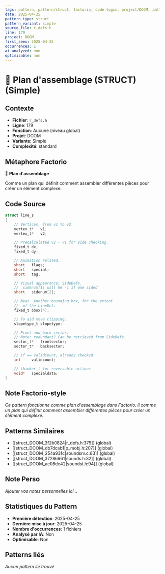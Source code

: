 ```yaml
---
tags: pattern, pattern/struct, factorio, code-logic, project/DOOM, pattern/variant/simple
date: 2025-04-25
pattern_type: struct
pattern_variant: simple
source_file: r_defs.h
line: 179
project: DOOM
first_seen: 2025-04-25
occurrences: 1
ai_analyzed: non
optimizable: non
---
```


# 📐 Plan d'assemblage (STRUCT) (Simple)

## Contexte
- **Fichier**: `r_defs.h`
- **Ligne**: 179
- **Fonction**: Aucune (niveau global)
- **Projet**: DOOM
- **Variante**: Simple
- **Complexité**: standard

## Métaphore Factorio
📐 **Plan d'assemblage**

Comme un plan qui définit comment assembler différentes pièces pour créer un élément complexe.

## Code Source
```c
struct line_s
{
    // Vertices, from v1 to v2.
    vertex_t*	v1;
    vertex_t*	v2;

    // Precalculated v2 - v1 for side checking.
    fixed_t	dx;
    fixed_t	dy;

    // Animation related.
    short	flags;
    short	special;
    short	tag;

    // Visual appearance: SideDefs.
    //  sidenum[1] will be -1 if one sided
    short	sidenum[2];			

    // Neat. Another bounding box, for the extent
    //  of the LineDef.
    fixed_t	bbox[4];

    // To aid move clipping.
    slopetype_t	slopetype;

    // Front and back sector.
    // Note: redundant? Can be retrieved from SideDefs.
    sector_t*	frontsector;
    sector_t*	backsector;

    // if == validcount, already checked
    int		validcount;

    // thinker_t for reversable actions
    void*	specialdata;		
}
```

## Note Factorio-style
*Ce pattern fonctionne comme plan d'assemblage dans Factorio. Il comme un plan qui définit comment assembler différentes pièces pour créer un élément complexe.*

## Patterns Similaires
- [[struct_DOOM_3f2b0824|r_defs.h:375]] (global)
- [[struct_DOOM_db7dcab1|p_mobj.h:207]] (global)
- [[struct_DOOM_254a931c|soundsrv.c:63]] (global)
- [[struct_DOOM_37286661|sounds.h:32]] (global)
- [[struct_DOOM_ae08dc42|soundst.h:94]] (global)

## Note Perso
*Ajouter vos notes personnelles ici...*

## Statistiques du Pattern
- **Première détection**: 2025-04-25
- **Dernière mise à jour**: 2025-04-25
- **Nombre d'occurrences**: 1 fichiers
- **Analysé par IA**: Non
- **Optimisable**: Non

## Patterns liés
*Aucun pattern lié trouvé*

